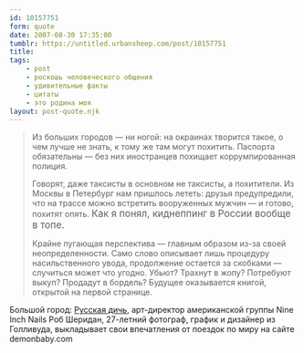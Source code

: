 ```yaml
---
id: 10157751
form: quote
date: 2007-08-30 17:35:00
tumblr: https://untitled.urbansheep.com/post/10157751
title: 
tags:
    - post
    - роскошь человеческого общения
    - удивительные факты
    - цитаты
    - это родина моя
layout: post-quote.njk
---
```


<blockquote>
<p>Из больших городов — ни ногой: на окраинах творится такое, о чем лучше не знать, к тому же там могут похитить. Паспорта обязательны — без них иностранцев похищает коррумпированная полиция.</p>
<p>Говорят, даже таксисты в основном не таксисты, а похитители. Из Москвы в Петербург нам пришлось лететь: друзья предупредили, что на трассе можно встретить вооруженных мужчин — и готово, похитят опять. <big>Как я понял, киднеппинг в России вообще в топе.</big></p>

<p>Крайне пугающая перспектива — главным образом из-за своей неопределенности. Само слово описывает лишь процедуру насильственного увода, продолжение остается за скобками — случиться может что угодно. Убьют? Трахнут в жопу? Потребуют выкуп? Продадут в бордель? Будущее оказывается книгой, открытой на первой странице.</p>
</blockquote>

Большой город: <a href="http://www.bg.ru/article/6941/">Русская дичь</a>, арт-директор американской группы Nine Inch Nails Роб Шеридан, 27-летний фотограф, график и дизайнер из Голливуда, выкладывает свои впечатления от поездок по миру на сайте demonbaby.com
